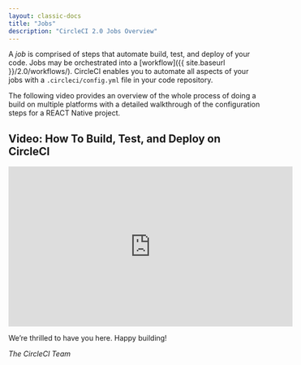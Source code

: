 ```yaml
---
layout: classic-docs
title: "Jobs"
description: "CircleCI 2.0 Jobs Overview"
---
```


A *job* is comprised of steps that automate build, test, and deploy of your code. Jobs may be orchestrated into a [workflow]({{ site.baseurl }}/2.0/workflows/). CircleCI enables you to automate all aspects of your jobs with a `.circleci/config.yml` file in your code repository. 

The following video provides an overview of the whole process of doing a build on multiple platforms with a detailed walkthrough of the configuration steps for a REACT Native project.

## Video: How To Build, Test, and Deploy on CircleCI

<div class="video-wrapper">
  <iframe width="560" height="315" src="https://www.youtube.com/embed/Qp-BA9e0TnA" frameborder="0" allow="autoplay; encrypted-media" allowfullscreen></iframe>
</div>


We’re thrilled to have you here. Happy building!

_The CircleCI Team_
